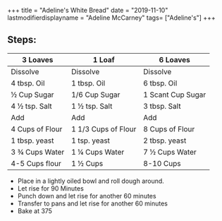 +++
title = "Adeline's White Bread"
date = "2019-11-10"
lastmodifierdisplayname = "Adeline McCarney"
tags= ["Adeline's"]
+++

## Steps:

| 3 Loaves | 1 Loaf | 6 Loaves |
| -------- | ------ | -------- |
|Dissolve | Dissolve | Dissolve |
|4 tbsp. Oil | 1 tbsp. Oil | 6 tbsp. Oil |
|½ Cup Sugar | 1/6 Cup Sugar | 1 Scant Cup Sugar |
|4 ½ tsp. Salt | 1 ½ tsp. Salt | 3 tbsp. Salt |
|Add | Add | Add |
|4 Cups of Flour | 1 1/3 Cups of Flour | 8 Cups of Flour |
|1 tbsp. yeast | 1 tsp. yeast | 2 tbsp. yeast |
|3 ¾ Cups Water | 1 ¼ Cups Water | 7 ½ Cups Water |
|4-5 Cups flour | 1 ½ Cups | 8-10 Cups |

* Place in a lightly oiled bowl and roll dough around.
* Let rise for 90 Minutes
* Punch down and let rise for another 60 minutes
* Transfer to pans and let rise for another 60 minutes
* Bake at 375


